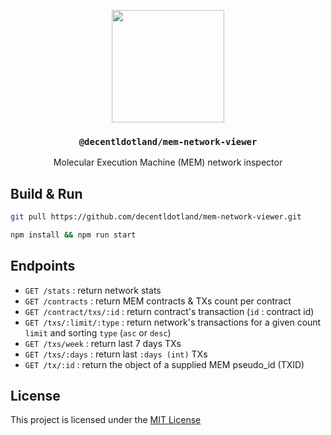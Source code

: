 <p align="center">
  <a href="https://decent.land">
    <img src="https://mem-home.vercel.app/icons/mem/mem-logo-v2.svg" height="180">
  </a>
  <h3 align="center"><code>@decentldotland/mem-network-viewer</code></h3>
  <p align="center">Molecular Execution Machine (MEM) network inspector</p>
</p>



## Build & Run

```bash
git pull https://github.com/decentldotland/mem-network-viewer.git

npm install && npm run start
```

## Endpoints

- `GET /stats` : return network stats
- `GET /contracts` : return MEM contracts & TXs count per contract
- `GET /contract/txs/:id` : return contract's transaction (`id` : contract id)
- `GET /txs/:limit/:type` : return network's transactions for a given count `limit` and sorting `type`  (`asc` or `desc`)
- `GET /txs/week` : return last 7 days TXs
- `GET /txs/:days` : return last `:days (int)` TXs
- `GET /tx/:id` : return the object of a supplied MEM pseudo_id (TXID)

## License
This project is licensed under the [MIT License](./LICENSE)
